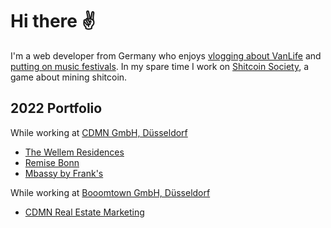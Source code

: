# Hi there ✌️

I'm a web developer from Germany who enjoys [vlogging about VanLife](https://youtube.com/@stefanbuhrmester) and [putting on music festivals](https://twitch.tv/opendjbooth). In my spare time I work on [Shitcoin Society](https://www.shitcoinsociety.com), a game about mining shitcoin.

## 2022 Portfolio

While working at [CDMN GmbH, Düsseldorf](https://cdmn.netlify.app)

- [The Wellem Residences](https://www.thewellemresidences.com)
- [Remise Bonn](https://www.remise-bonn.de)
- [Mbassy by Frank's](https://www.mbassybyfranks.com)

While working at [Booomtown GmbH, Düsseldorf](https://www.booomtown.de)

- [CDMN Real Estate Marketing](https://cdmn.netlify.app)
